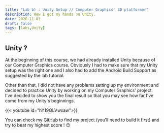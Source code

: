```yaml
---
title: "Lab b) : Unity Setup // Computer Graphics' 3D platformer"
description: How I got my hands on Unity.
date: 2020-11-02
draft: false
tags: [labs,Unity]
---
```


## Unity ?

At the beginning of this course, we had already installed Unity because of our Computer Graphics course. Obviously I had to make sure that my Unity setup was the right one and I also had to add the Android Build Support as suggested by the lab tutorial.  

Other than that, I did not have any problems setting up my environment and decided to practice Unity by working on my Computer Graphics' project.
I've decided to show you the final result so that you may see how far I've come from my Unity's beginnings.

{{< youtube id="hY19QLVwxaw">}}  
    

You can check my [GitHub](https://github.com/celol/3DPlatformer) to find my project (you'll need to build it first) and try to beat my highest score ! :wink: